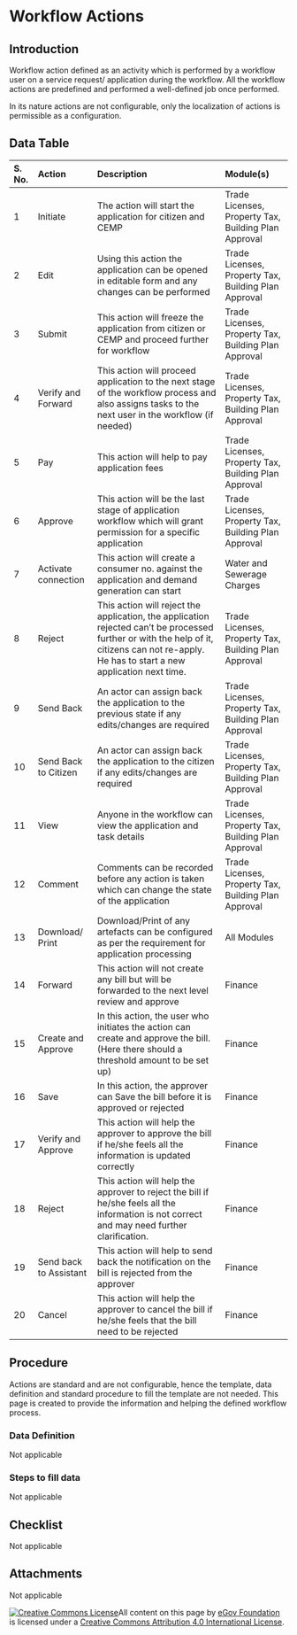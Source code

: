 # Workflow Actions

## Introduction

Workflow action defined as an activity which is performed by a workflow user on a service request/ application during the workflow. All the workflow actions are predefined and performed a well-defined job once performed.

In its nature actions are not configurable, only the localization of actions is permissible as a configuration.

## Data Table

| S. No. | Action | Description | Module\(s\) |
| :--- | :--- | :--- | :--- |
| 1 | Initiate | The action will start the application for citizen and CEMP | Trade Licenses, Property Tax, Building Plan Approval |
| 2 | Edit | Using this action the application can be opened in editable form and any changes can be performed | Trade Licenses, Property Tax, Building Plan Approval |
| 3 | Submit | This action will freeze the application from citizen or CEMP and proceed further for workflow | Trade Licenses, Property Tax, Building Plan Approval |
| 4 | Verify and Forward | This action will proceed application to the next stage of the workflow process and also assigns tasks to the next user in the workflow \(if needed\) | Trade Licenses, Property Tax, Building Plan Approval |
| 5 | Pay | This action will help to pay application fees | Trade Licenses, Property Tax, Building Plan Approval |
| 6 | Approve | This action will be the last stage of application workflow which will grant permission for a specific application | Trade Licenses, Property Tax, Building Plan Approval |
| 7 | Activate connection | This action will create a consumer no. against the application and demand generation can start | Water and Sewerage Charges |
| 8 | Reject | This action will reject the application, the application rejected can’t be processed further or with the help of it, citizens can not re-apply. He has to start a new application next time. | Trade Licenses, Property Tax, Building Plan Approval |
| 9 | Send Back | An actor can assign back the application to the previous state if any edits/changes are required | Trade Licenses, Property Tax, Building Plan Approval |
| 10 | Send Back to Citizen | An actor can assign back the application to the citizen if any edits/changes are required | Trade Licenses, Property Tax, Building Plan Approval |
| 11 | View | Anyone in the workflow can view the application and task details | Trade Licenses, Property Tax, Building Plan Approval |
| 12 | Comment | Comments can be recorded before any action is taken which can change the state of the application | Trade Licenses, Property Tax, Building Plan Approval |
| 13 | Download/ Print | Download/Print of any artefacts can be configured as per the requirement for application processing | All Modules |
| 14 | Forward | This action will not create any bill but will be forwarded to the next level review and approve | Finance |
| 15 | Create and Approve | In this action, the user who initiates the action can create and approve the bill. \(Here there should a threshold amount to be set up\) | Finance |
| 16 | Save | In this action, the approver can Save the bill before it is approved or rejected | Finance |
| 17 | Verify and Approve | This action will help the approver to approve the bill if he/she feels all the information is updated correctly | Finance |
| 18 | Reject | This action will help the approver to reject the bill if he/she feels all the information is not correct and may need further clarification. | Finance |
| 19 | Send back to Assistant | This action will help to send back the notification on the bill is rejected from the approver | Finance |
| 20 | Cancel | This action will help the approver to cancel the bill if he/she feels that the bill need to be rejected | Finance |

## Procedure

Actions are standard and are not configurable, hence the template, data definition and standard procedure to fill the template are not needed. This page is created to provide the information and helping the defined workflow process.

### Data Definition

Not applicable

### Steps to fill data

Not applicable

## Checklist

Not applicable

## Attachments

Not applicable

[![Creative Commons License](https://i.creativecommons.org/l/by/4.0/80x15.png)​](http://creativecommons.org/licenses/by/4.0/)All content on this page by [eGov Foundation](https://egov.org.in/) is licensed under a [Creative Commons Attribution 4.0 International License](http://creativecommons.org/licenses/by/4.0/).

